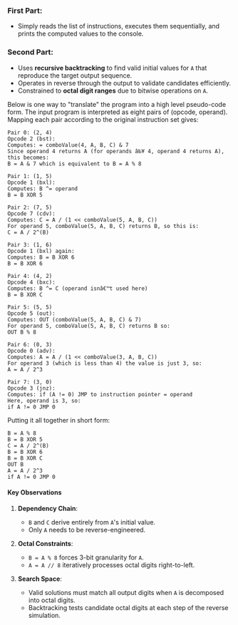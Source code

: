 ### First Part:

- Simply reads the list of instructions, executes them sequentially, and prints the computed values to the console.

### Second Part:

- Uses **recursive backtracking** to find valid initial values for `A` that reproduce the target output sequence.
- Operates in reverse through the output to validate candidates efficiently.
- Constrained to **octal digit ranges** due to bitwise operations on `A`.

Below is one way to "translate" the program into a high level pseudo-code form. The input program
is interpreted as eight pairs of (opcode, operand). Mapping each pair according to the original instruction set gives:

    Pair 0: (2, 4)
    Opcode 2 (bst):
    Computes: = comboValue(4, A, B, C) & 7
    Since operand 4 returns A (for operands â‰¥ 4, operand 4 returns A), this becomes:
    B = A & 7 which is equivalent to B = A % 8

    Pair 1: (1, 5)
    Opcode 1 (bxl):
    Computes: B ^= operand
    B = B XOR 5

    Pair 2: (7, 5)
    Opcode 7 (cdv):
    Computes: C = A / (1 << comboValue(5, A, B, C))
    For operand 5, comboValue(5, A, B, C) returns B, so this is:
    C = A / 2^(B)

    Pair 3: (1, 6)
    Opcode 1 (bxl) again:
    Computes: B = B XOR 6
    B = B XOR 6

    Pair 4: (4, 2)
    Opcode 4 (bxc):
    Computes: B ^= C (operand isnâ€™t used here)
    B = B XOR C

    Pair 5: (5, 5)
    Opcode 5 (out):
    Computes: OUT (comboValue(5, A, B, C) & 7)
    For operand 5, comboValue(5, A, B, C) returns B so:
    OUT B % 8

    Pair 6: (0, 3)
    Opcode 0 (adv):
    Computes: A = A / (1 << comboValue(3, A, B, C))
    For operand 3 (which is less than 4) the value is just 3, so:
    A = A / 2^3

    Pair 7: (3, 0)
    Opcode 3 (jnz):
    Computes: if (A != 0) JMP to instruction pointer = operand
    Here, operand is 3, so:
    if A != 0 JMP 0

Putting it all together in short form:

    B = A % 8
    B = B XOR 5
    C = A / 2^(B)
    B = B XOR 6
    B = B XOR C
    OUT B
    A = A / 2^3
    if A != 0 JMP 0

#### Key Observations
1. **Dependency Chain**: 
   - `B` and `C` derive entirely from `A`'s initial value.
   - Only `A` needs to be reverse-engineered.
   
2. **Octal Constraints**:
   - `B = A % 8` forces 3-bit granularity for `A`.
   - `A = A // 8` iteratively processes octal digits right-to-left.

3. **Search Space**:
   - Valid solutions must match all output digits when `A` is decomposed into octal digits.
   - Backtracking tests candidate octal digits at each step of the reverse simulation.
